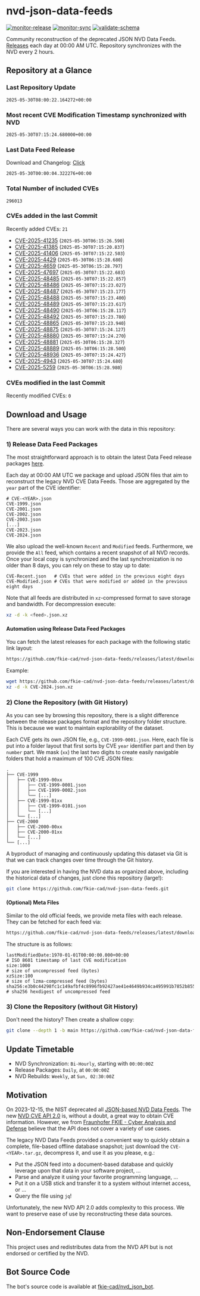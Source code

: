 # nvd-json-data-feeds

[![monitor-release](https://github.com/fkie-cad/nvd-json-data-feeds/actions/workflows/monitor_release.yml/badge.svg)](https://github.com/fkie-cad/nvd-json-data-feeds/actions/workflows/monitor_release.yml)
[![monitor-sync](https://github.com/fkie-cad/nvd-json-data-feeds/actions/workflows/monitor_sync.yml/badge.svg)](https://github.com/fkie-cad/nvd-json-data-feeds/actions/workflows/monitor_sync.yml)
[![validate-schema](https://github.com/fkie-cad/nvd-json-data-feeds/actions/workflows/validate_schema.yml/badge.svg)](https://github.com/fkie-cad/nvd-json-data-feeds/actions/workflows/validate_schema.yml)

Community reconstruction of the deprecated JSON NVD Data Feeds.
[Releases](https://github.com/fkie-cad/nvd-json-data-feeds/releases/latest) each day at 00:00 AM UTC.
Repository synchronizes with the NVD every 2 hours.

## Repository at a Glance

### Last Repository Update

```plain
2025-05-30T08:00:22.164272+00:00
```

### Most recent CVE Modification Timestamp synchronized with NVD

```plain
2025-05-30T07:15:24.680000+00:00
```

### Last Data Feed Release

Download and Changelog: [Click](https://github.com/fkie-cad/nvd-json-data-feeds/releases/latest)

```plain
2025-05-30T00:00:04.322276+00:00
```

### Total Number of included CVEs

```plain
296013
```

### CVEs added in the last Commit

Recently added CVEs: `21`

- [CVE-2025-41235](CVE-2025/CVE-2025-412xx/CVE-2025-41235.json) (`2025-05-30T06:15:26.590`)
- [CVE-2025-41385](CVE-2025/CVE-2025-413xx/CVE-2025-41385.json) (`2025-05-30T07:15:20.837`)
- [CVE-2025-41406](CVE-2025/CVE-2025-414xx/CVE-2025-41406.json) (`2025-05-30T07:15:22.503`)
- [CVE-2025-4429](CVE-2025/CVE-2025-44xx/CVE-2025-4429.json) (`2025-05-30T06:15:28.680`)
- [CVE-2025-4659](CVE-2025/CVE-2025-46xx/CVE-2025-4659.json) (`2025-05-30T06:15:28.797`)
- [CVE-2025-47697](CVE-2025/CVE-2025-476xx/CVE-2025-47697.json) (`2025-05-30T07:15:22.683`)
- [CVE-2025-48485](CVE-2025/CVE-2025-484xx/CVE-2025-48485.json) (`2025-05-30T07:15:22.857`)
- [CVE-2025-48486](CVE-2025/CVE-2025-484xx/CVE-2025-48486.json) (`2025-05-30T07:15:23.027`)
- [CVE-2025-48487](CVE-2025/CVE-2025-484xx/CVE-2025-48487.json) (`2025-05-30T07:15:23.177`)
- [CVE-2025-48488](CVE-2025/CVE-2025-484xx/CVE-2025-48488.json) (`2025-05-30T07:15:23.400`)
- [CVE-2025-48489](CVE-2025/CVE-2025-484xx/CVE-2025-48489.json) (`2025-05-30T07:15:23.617`)
- [CVE-2025-48490](CVE-2025/CVE-2025-484xx/CVE-2025-48490.json) (`2025-05-30T06:15:28.117`)
- [CVE-2025-48492](CVE-2025/CVE-2025-484xx/CVE-2025-48492.json) (`2025-05-30T07:15:23.780`)
- [CVE-2025-48865](CVE-2025/CVE-2025-488xx/CVE-2025-48865.json) (`2025-05-30T07:15:23.940`)
- [CVE-2025-48875](CVE-2025/CVE-2025-488xx/CVE-2025-48875.json) (`2025-05-30T07:15:24.127`)
- [CVE-2025-48880](CVE-2025/CVE-2025-488xx/CVE-2025-48880.json) (`2025-05-30T07:15:24.270`)
- [CVE-2025-48881](CVE-2025/CVE-2025-488xx/CVE-2025-48881.json) (`2025-05-30T06:15:28.327`)
- [CVE-2025-48889](CVE-2025/CVE-2025-488xx/CVE-2025-48889.json) (`2025-05-30T06:15:28.500`)
- [CVE-2025-48936](CVE-2025/CVE-2025-489xx/CVE-2025-48936.json) (`2025-05-30T07:15:24.427`)
- [CVE-2025-4943](CVE-2025/CVE-2025-49xx/CVE-2025-4943.json) (`2025-05-30T07:15:24.680`)
- [CVE-2025-5259](CVE-2025/CVE-2025-52xx/CVE-2025-5259.json) (`2025-05-30T06:15:28.980`)


### CVEs modified in the last Commit

Recently modified CVEs: `0`



## Download and Usage

There are several ways you can work with the data in this repository:

### 1) Release Data Feed Packages

The most straightforward approach is to obtain the latest Data Feed release packages [here](https://github.com/fkie-cad/nvd-json-data-feeds/releases/latest).

Each day at 00:00 AM UTC we package and upload JSON files that aim to reconstruct the legacy NVD CVE Data Feeds.
Those are aggregated by the `year` part of the CVE identifier:

```
# CVE-<YEAR>.json
CVE-1999.json
CVE-2001.json
CVE-2002.json
CVE-2003.json
[...]
CVE-2023.json
CVE-2024.json
```

We also upload the well-known `Recent` and `Modified` feeds.
Furthermore, we provide the `All` feed, which contains a recent snapshot of all NVD records.
Once your local copy is synchronized and the last synchronization is no older than 8 days, you can rely on these to stay up to date:

```plain
CVE-Recent.json   # CVEs that were added in the previous eight days
CVE-Modified.json # CVEs that were modified or added in the previous eight days
```

Note that all feeds are distributed in `xz`-compressed format to save storage and bandwidth.
For decompression execute:

```sh
xz -d -k <feed>.json.xz
```

#### Automation using Release Data Feed Packages

You can fetch the latest releases for each package with the following static link layout:

```sh
https://github.com/fkie-cad/nvd-json-data-feeds/releases/latest/download/CVE-<YEAR>.json.xz
```

Example:

```sh
wget https://github.com/fkie-cad/nvd-json-data-feeds/releases/latest/download/CVE-2024.json.xz
xz -d -k CVE-2024.json.xz
```

### 2) Clone the Repository (with Git History)

As you can see by browsing this repository, there is a slight difference between the release packages format and the repository folder structure.
This is because we want to maintain explorability of the dataset.

Each CVE gets its own JSON file, e.g., `CVE-1999-0001.json`.
Here, each file is put into a folder layout that first sorts by CVE `year` identifier part and then by `number` part.
We mask (`xx`) the last two digits to create easily navigable folders that hold a maximum of 100 CVE JSON files:

```plain
.
├── CVE-1999
│   ├── CVE-1999-00xx
│   │   ├── CVE-1999-0001.json
│   │   ├── CVE-1999-0002.json
│   │   └── [...]
│   ├── CVE-1999-01xx
│   │   ├── CVE-1999-0101.json
│   │   └── [...]
│   └── [...]
├── CVE-2000
│   ├── CVE-2000-00xx
│   ├── CVE-2000-01xx
│   └── [...]
└── [...]
```

A byproduct of managing and continuously updating this dataset via Git is that we can track changes over time through the Git history.

If you are interested in having the NVD data as organized above, including the historical data of changes, just clone this repository (large!):

```sh
git clone https://github.com/fkie-cad/nvd-json-data-feeds.git
```

#### (Optional) Meta Files

Similar to the old official feeds, we provide meta files with each release. They can be fetched for each feed via:

```sh
https://github.com/fkie-cad/nvd-json-data-feeds/releases/latest/download/CVE-<YEAR>.meta
```

The structure is as follows:

```plain
lastModifiedDate:1970-01-01T00:00:00.000+00:00                          # ISO 8601 timestamp of last CVE modification
size:1000                                                               # size of uncompressed feed (bytes)
xzSize:100                                                              # size of lzma-compressed feed (bytes)
sha256:e3b0c44298fc1c149afbf4c8996fb92427ae41e4649b934ca495991b7852b855 # sha256 hexdigest of uncompressed feed
```

### 3) Clone the Repository (without Git History)

Don't need the history? Then create a shallow copy:

```sh
git clone --depth 1 -b main https://github.com/fkie-cad/nvd-json-data-feeds.git
```


## Update Timetable

* NVD Synchronization: `Bi-Hourly`, starting with `00:00:00Z`
* Release Packages: `Daily`, at `00:00:00Z`
* NVD Rebuilds: `Weekly`, at `Sun, 02:30:00Z`


## Motivation

On 2023-12-15, the NIST deprecated all [JSON-based NVD Data Feeds](https://nvd.nist.gov/vuln/data-feeds#divRetirementBanner-1).
The new [NVD CVE API 2.0](https://nvd.nist.gov/developers/vulnerabilities) is, without a doubt, a great way to obtain CVE information.
However, we from [Fraunhofer FKIE - Cyber Analysis and Defense](https://www.fkie.fraunhofer.de/en/departments/cad.html) believe that the API does not cover a variety of use cases.

The legacy NVD Data Feeds provided a convenient way to quickly obtain a complete, file-based offline database snapshot; just download the `CVE-<YEAR>.tar.gz`, decompress it, and use it as you please, e.g.:

- Put the JSON feed into a document-based database and quickly leverage upon that data in your software project, ...
- Parse and analyze it using your favorite programming language, ...
- Put it on a USB stick and transfer it to a system without internet access, or ...
- Query the file using `jq`!

Unfortunately, the new NVD API 2.0 adds complexity to this process.
We want to preserve ease of use by reconstructing these data sources.

## Non-Endorsement Clause

This project uses and redistributes data from the NVD API but is not endorsed or certified by the NVD.

## Bot Source Code

The bot's source code is available at [fkie-cad/nvd\_json\_bot](https://github.com/fkie-cad/nvd_json_bot).